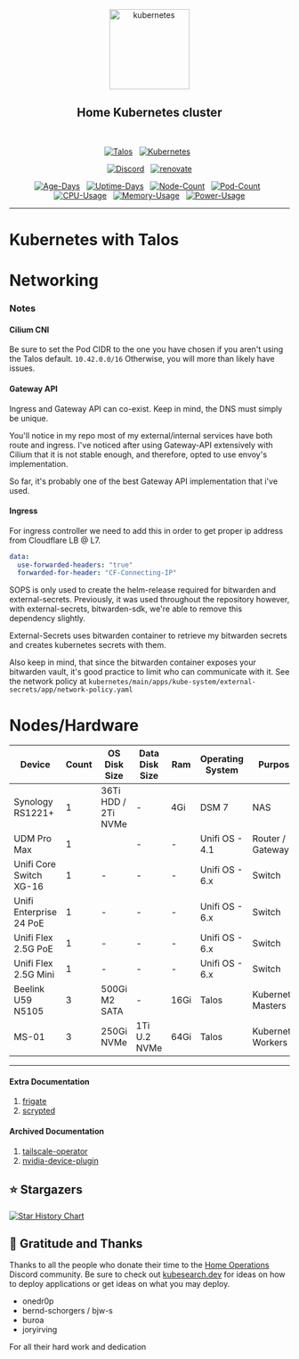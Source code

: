 <div align="center">

<img src="https://avatars.githubusercontent.com/u/61287648?s=200&v=4" align="center" width="144px" height="144px" alt="kubernetes"/>

## Home Kubernetes cluster

</div>

<br/>

<div align="center">

[![Talos](https://img.shields.io/badge/dynamic/yaml?url=https%3A%2F%2Fraw.githubusercontent.com%2Flarivierec%2Fhome-cluster%2Fmain%2Fbootstrap%2Ftalos%2Ftalconfig.yaml&query=talosVersion&style=for-the-badge&logo=talos&logoColor=white&color=blue&label=%20)](https://www.talos.dev/)&nbsp;&nbsp;
[![Kubernetes](https://img.shields.io/badge/dynamic/yaml?url=https%3A%2F%2Fraw.githubusercontent.com%2Flarivierec%2Fhome-cluster%2Fmain%2Fbootstrap%2Ftalos%2Ftalconfig.yaml&query=kubernetesVersion&style=for-the-badge&logo=kubernetes&logoColor=white&color=blue&label=%20)](https://www.talos.dev/)&nbsp;&nbsp;

[![Discord](https://img.shields.io/discord/673534664354430999?color=7289da&label=DISCORD&style=for-the-badge)](https://discord.gg/home-operations)&nbsp;&nbsp;
[![renovate](https://img.shields.io/badge/renovate-enabled-brightgreen?style=for-the-badge&logo=renovatebot&logoColor=white)](https://github.com/renovatebot/renovate)

</div>

<div align="center">

[![Age-Days](https://kromgo.garb.dev/cluster_age_days?format=badge&style=flat-square)](https://github.com/kashalls/kromgo/)&nbsp;&nbsp;
[![Uptime-Days](https://kromgo.garb.dev/cluster_uptime_days?format=badge&style=flat-square)](https://github.com/kashalls/kromgo/)&nbsp;&nbsp;
[![Node-Count](https://kromgo.garb.dev/cluster_node_count?format=badge&style=flat-square)](https://github.com/kashalls/kromgo/)&nbsp;&nbsp;
[![Pod-Count](https://kromgo.garb.dev/cluster_pod_count?format=badge&style=flat-square)](https://github.com/kashalls/kromgo/)&nbsp;&nbsp;
[![CPU-Usage](https://kromgo.garb.dev/cluster_cpu_usage?format=badge&style=flat-square)](https://github.com/kashalls/kromgo/)&nbsp;&nbsp;
[![Memory-Usage](https://kromgo.garb.dev/cluster_memory_usage?format=badge&style=flat-square)](https://github.com/kashalls/kromgo/)&nbsp;&nbsp;
[![Power-Usage](https://kromgo.garb.dev/cluster_power_usage?format=badge&style=flat-square)](https://github.com/kashalls/kromgo/)

</div>

---

# Kubernetes with Talos

# Networking

### Notes

#### Cilium CNI

Be sure to set the Pod CIDR to the one you have chosen if you aren't using the Talos default. `10.42.0.0/16`
Otherwise, you will more than likely have issues.

#### Gateway API

Ingress and Gateway API can co-exist.
Keep in mind, the DNS must simply be unique.

You'll notice in my repo most of my external/internal services have both route and ingress.
I've noticed after using Gateway-API extensively with Cilium that it is not stable enough, and therefore, opted to use envoy's implementation.

So far, it's probably one of the best Gateway API implementation that i've used.

#### Ingress

For ingress controller we need to add this in order to get proper ip address from Cloudflare LB @ L7.

```yaml
data:
  use-forwarded-headers: "true"
  forwarded-for-header: "CF-Connecting-IP"
```

SOPS is only used to create the helm-release required for bitwarden and external-secrets.
Previously, it was used throughout the repository however, with external-secrets, bitwarden-sdk, we're able to remove this dependency slightly.

External-Secrets uses bitwarden container to retrieve my bitwarden secrets and creates kubernetes secrets with them.

Also keep in mind, that since the bitwarden container exposes your bitwarden vault, it's good practice to limit who can communicate with it. See the network policy at `kubernetes/main/apps/kube-system/external-secrets/app/network-policy.yaml`

# Nodes/Hardware

| Device                    | Count | OS Disk Size            | Data Disk Size              | Ram  | Operating System | Purpose              |
| --------------------------|-------|-------------------------|-----------------------------|------|------------------|--------------------- |
| Synology RS1221+          | 1     | 36Ti  HDD / 2Ti NVMe    | -                           | 4Gi  | DSM 7            | NAS                  |
| UDM Pro Max               | 1     |                         | -                           |  -   | Unifi OS - 4.1   | Router / Gateway     |
| Unifi Core Switch XG-16   | 1     |            -            | -                           |  -   | Unifi OS - 6.x   | Switch               |
| Unifi Enterprise 24 PoE   | 1     |            -            | -                           |  -   | Unifi OS - 6.x   | Switch               |
| Unifi Flex 2.5G PoE       | 1     |            -            | -                           |  -   | Unifi OS - 6.x   | Switch               |
| Unifi Flex 2.5G Mini      | 1     |            -            | -                           |  -   | Unifi OS - 6.x   | Switch               |
| Beelink U59 N5105         | 3     | 500Gi M2 SATA           | -                           | 16Gi | Talos            | Kubernetes Masters   |
| MS-01                     | 3     | 250Gi NVMe              | 1Ti U.2 NVMe                | 64Gi | Talos            | Kubernetes Workers   |
---

#### Extra Documentation

1. [frigate](kubernetes/apps/home/frigate/README.md)
2. [scrypted](kubernetes/apps/home/scrypted/README.md)

#### Archived Documentation

1. [tailscale-operator](.archive/apps/networking/tailscale-gateway/operator/README.md)
2. [nvidia-device-plugin](.archive/apps/kube-system/nvidia/device-plugin/README.md)

## ⭐ Stargazers

[![Star History Chart](https://api.star-history.com/svg?repos=larivierec/home-cluster&type=Date)](https://www.star-history.com/#larivierec/home-cluster&Date)

## 🤝 Gratitude and Thanks

Thanks to all the people who donate their time to the [Home Operations](https://discord.gg/home-operations) Discord community. Be sure to check out [kubesearch.dev](https://kubesearch.dev/) for ideas on how to deploy applications or get ideas on what you may deploy.

- onedr0p
- bernd-schorgers / bjw-s
- buroa
- joryirving

For all their hard work and dedication
